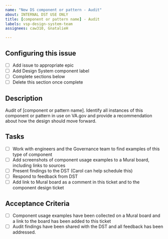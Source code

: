 ```yaml
---
name: "New DS component or pattern - Audit"
about: INTERNAL DST USE ONLY
title: [component or pattern name] - Audit
labels: vsp-design-system-team
assignees: caw310, GnatalieH

---
```


## Configuring this issue
- [ ] Add issue to appropriate epic
- [ ] Add Design System component label
- [ ] Complete sections below
- [ ] Delete this section once complete

## Description
Audit of [component or pattern name]. Identify all instances of this component or pattern in use on VA.gov and provide a recommendation about how the design should move forward.

## Tasks
- [ ] Work with engineers and the Governance team to find examples of this type of component
- [ ] Add screenshots of component usage examples to a Mural board, including links to sources
- [ ] Present findings to the DST (Carol can help schedule this)
- [ ] Respond to feedback from DST
- [ ] Add link to Mural board as a comment in this ticket and to the component design ticket

## Acceptance Criteria
- [ ] Component usage examples have been collected on a Mural board and a link to the board has been added to this ticket
- [ ] Audit findings have been shared with the DST and all feedback has been addressed.
